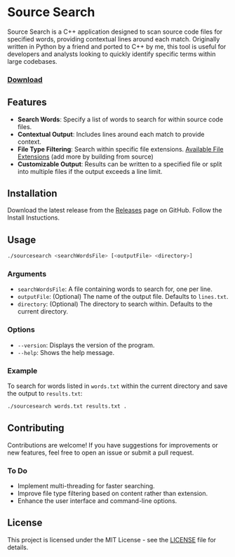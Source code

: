 # Source Search 
Source Search is a C++ application designed to scan source code files for specified words, providing contextual lines around each match. Originally written in Python by a friend and ported to C++ by me, this tool is useful for developers and analysts looking to quickly identify specific terms within large codebases.

### [Download](https://daniellmcguire.github.io/Source-Search-Download/latest.html)

## Features

- **Search Words**: Specify a list of words to search for within source code files.
- **Contextual Output**: Includes lines around each match to provide context.
- **File Type Filtering**: Search within specific file extensions. [Available File Extensions](https://github.com/DanielLMcGuire/Source-Scanner/blob/main/src/extensions.hpp) (add more by building from source)
- **Customizable Output**: Results can be written to a specified file or split into multiple files if the output exceeds a line limit.

## Installation

Download the latest release from the [Releases](https://github.com/DanielLMcGuire/Source-Scanner/releases) page on GitHub. Follow the Install Instuctions.

## Usage

```bash
./sourcesearch <searchWordsFile> [<outputFile> <directory>]
```

### Arguments

- `searchWordsFile`: A file containing words to search for, one per line.
- `outputFile`: (Optional) The name of the output file. Defaults to `lines.txt`.
- `directory`: (Optional) The directory to search within. Defaults to the current directory.

### Options

- `--version`: Displays the version of the program.
- `--help`: Shows the help message.

### Example

To search for words listed in `words.txt` within the current directory and save the output to `results.txt`:

```bash
./sourcesearch words.txt results.txt .
```

## Contributing

Contributions are welcome! If you have suggestions for improvements or new features, feel free to open an issue or submit a pull request.

### To Do

- Implement multi-threading for faster searching.
- Improve file type filtering based on content rather than extension.
- Enhance the user interface and command-line options.

## License

This project is licensed under the MIT License - see the [LICENSE](LICENSE) file for details.
